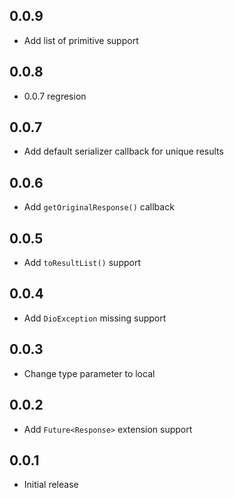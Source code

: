 ## 0.0.9

* Add list of primitive support

## 0.0.8

* 0.0.7 regresion

## 0.0.7

* Add default serializer callback for unique results

## 0.0.6

* Add `getOriginalResponse()` callback

## 0.0.5

* Add `toResultList()` support

## 0.0.4

* Add `DioException` missing support

## 0.0.3

* Change type parameter to local

## 0.0.2

* Add `Future<Response>` extension support

## 0.0.1

* Initial release
